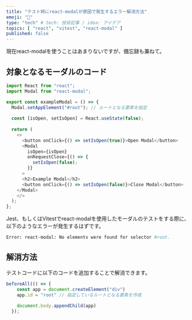 ```yaml
---
title: "テスト時にreact-modalが原因で発生するエラー解消方法"
emoji: "🤫"
type: "tech" # tech: 技術記事 / idea: アイデア
topics: [ "react", "vitest", "react-modal" ]
published: false
---
```


現在react-modalを使うことはあまりないですが、備忘録も兼ねて。

## 対象となるモーダルのコード

```typescript jsx
import React from "react";
import Modal from "react-modal";

export const exampleModal = () => {
  Modal.setAppElement("#root"); // ルートとなる要素を指定
  
  const [isOpen, setIsOpen] = React.useState(false);
  
  return (
    <>
      <button onClick={() => setIsOpen(true)}>Open Modal</button>
      <Modal
        isOpen={isOpen}
        onRequestClose={() => {
          setIsOpen(false);
        }}
      >
      <h2>Example Modal</h2>
      <button onClick={() => setIsOpen(false)}>Close Modal</button>
    </Modal>
    </>
  );
};
```

Jest、もしくはVitestでreact-modalを使用したモーダルのテストをする際に、以下のようなエラーが発生するはずです。

```bash
Error: react-modal: No elements were found for selector #root.
```

## 解消方法

テストコードに以下のコードを追加することで解消できます。

```typescript
beforeAll(() => {
    const app = document.createElement("div")
    app.id = "root" // 指定しているルートとなる要素を作成
  
    document.body.appendChild(app)
  });
```

